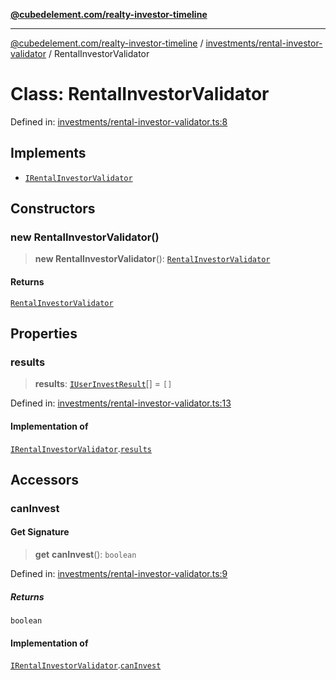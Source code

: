 [**@cubedelement.com/realty-investor-timeline**](../../../index.md)

---

[@cubedelement.com/realty-investor-timeline](../../../modules.md) / [investments/rental-investor-validator](../index.md) / RentalInvestorValidator

# Class: RentalInvestorValidator

Defined in: [investments/rental-investor-validator.ts:8](https://github.com/kvernon/realty-investor-timeline/blob/604db9c08bd36b2a48c8b342796ed6cd0d1401e0/src/investments/rental-investor-validator.ts#L8)

## Implements

- [`IRentalInvestorValidator`](../interfaces/IRentalInvestorValidator.md)

## Constructors

### new RentalInvestorValidator()

> **new RentalInvestorValidator**(): [`RentalInvestorValidator`](RentalInvestorValidator.md)

#### Returns

[`RentalInvestorValidator`](RentalInvestorValidator.md)

## Properties

### results

> **results**: [`IUserInvestResult`](../../user-invest-result/interfaces/IUserInvestResult.md)[] = `[]`

Defined in: [investments/rental-investor-validator.ts:13](https://github.com/kvernon/realty-investor-timeline/blob/604db9c08bd36b2a48c8b342796ed6cd0d1401e0/src/investments/rental-investor-validator.ts#L13)

#### Implementation of

[`IRentalInvestorValidator`](../interfaces/IRentalInvestorValidator.md).[`results`](../interfaces/IRentalInvestorValidator.md#results)

## Accessors

### canInvest

#### Get Signature

> **get** **canInvest**(): `boolean`

Defined in: [investments/rental-investor-validator.ts:9](https://github.com/kvernon/realty-investor-timeline/blob/604db9c08bd36b2a48c8b342796ed6cd0d1401e0/src/investments/rental-investor-validator.ts#L9)

##### Returns

`boolean`

#### Implementation of

[`IRentalInvestorValidator`](../interfaces/IRentalInvestorValidator.md).[`canInvest`](../interfaces/IRentalInvestorValidator.md#caninvest)
